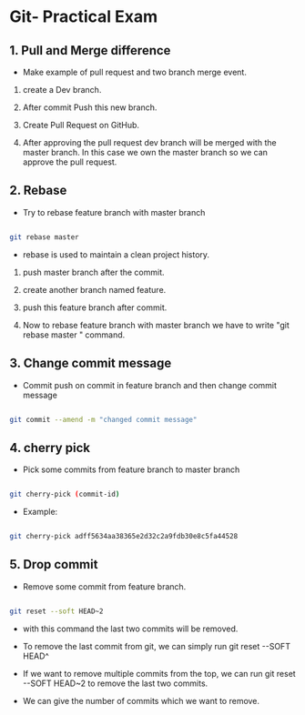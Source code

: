 # Git- Practical Exam 

  

## 1. Pull and Merge difference  

- Make example of pull request and two branch merge event. 

  

1. create a Dev branch.   
  


2. After commit Push this new branch.  

  

3. Create Pull Request on GitHub.  

  

4. After approving the pull request dev branch will be merged with the master branch. In this case we own the master branch so we can approve the pull request.
  
  

## 2. Rebase 

- Try to rebase feature branch with master branch  

```sh 

git rebase master  

``` 
- rebase is used to maintain a clean project history.
  

1. push master branch after the commit. 

  

2. create another branch named feature. 

  

3. push this feature branch after commit. 

  

4. Now to rebase feature branch with master branch we have to write "git rebase master " command.



  

## 3. Change commit message 

- Commit push on commit in feature branch and then change commit message 

  

```sh 

git commit --amend -m "changed commit message" 

``` 

  

## 4. cherry pick 

- Pick some commits from feature branch to master branch 

  

```sh 

git cherry-pick (commit-id) 

``` 

- Example:


```sh 

git cherry-pick adff5634aa38365e2d32c2a9fdb30e8c5fa44528

``` 

  

## 5.  Drop commit 

- Remove some commit from feature branch. 

  

```sh 

git reset --soft HEAD~2 

``` 


 

- with this command the last two commits will be removed.  

  

- To remove the last commit from git, we can simply run git reset --SOFT HEAD^   

  

- If we want to remove multiple commits from the top, we can run git reset --SOFT HEAD~2 to remove the last two commits.  

  

- We can give the number of commits which we want to remove. 
